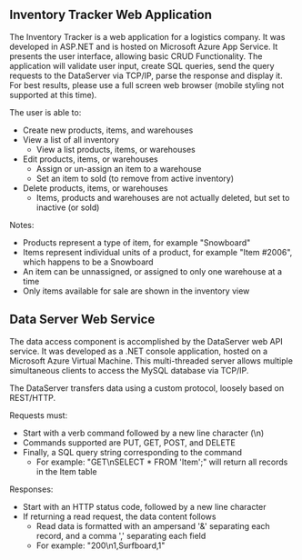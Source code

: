 ## Inventory Tracker Web Application

The Inventory Tracker is a web application for a logistics company. It was developed in ASP.NET and is hosted on Microsoft Azure App Service. It presents the user interface, allowing basic CRUD Functionality. The application will validate user input, create SQL queries, send the query requests to the DataServer via TCP/IP, parse the response and display it. 
For best results, please use a full screen web browser (mobile styling not supported at this time).

The user is able to:
* Create new products, items, and warehouses
* View a list of all inventory
	* View a list products, items, or warehouses
* Edit products, items, or warehouses
	* Assign or un-assign an item to a warehouse
	* Set an item to sold (to remove from active inventory)
* Delete products, items, or warehouses
	* Items, products and warehouses are not actually deleted, but set to inactive (or sold)

Notes: 
* Products represent a type of item, for example "Snowboard"
* Items represent individual units of a product, for example "Item #2006", which happens to be a Snowboard
* An item can be unnassigned, or assigned to only one warehouse at a time
* Only items available for sale are shown in the inventory view

## Data Server Web Service

The data access component is accomplished by the DataServer web API service. It was developed as a .NET console application, hosted on a Microsoft Azure Virtual Machine. This multi-threaded server allows multiple simultaneous clients to access the MySQL database via TCP/IP. 

The DataServer transfers data using a custom protocol, loosely based on REST/HTTP. 

Requests must:
* Start with a verb command followed by a new line character (\n)
* Commands supported are PUT, GET, POST, and DELETE
* Finally, a SQL query string corresponding to the command
	* For example: "GET\nSELECT * FROM 'Item';" will return all records in the Item table

Responses:
* Start with an HTTP status code, followed by a new line character
* If returning a read request, the data content follows
	* Read data is formatted with an ampersand '&' separating each record, and a comma ',' separating each field
	* For example: "200\n1,Surfboard,1" 
	
	